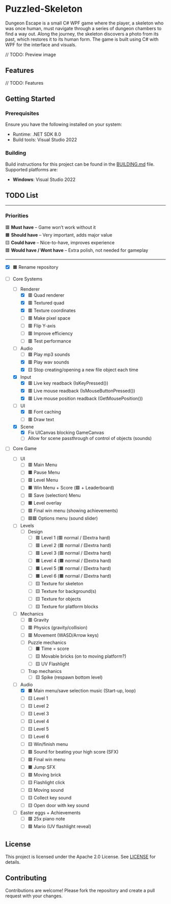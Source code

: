 # Puzzled-Skeleton

Dungeon Escape is a small C# WPF game where the player, a skeleton who was once human, must navigate through a series of dungeon chambers to find a way out. Along the journey, the skeleton discovers a photo from its past, which restores it to its human form. The game is built using C# with WPF for the interface and visuals.

// TODO: Preview image

## Features

// TODO: Features

## Getting Started

### Prerequisites

Ensure you have the following installed on your system:
- Runtime: .NET SDK 8.0
- Build tools: Visual Studio 2022

### Building

Build instructions for this project can be found in the [BUILDING.md](BUILDING.md) file. Supported platforms are:
- **Windows**: Visual Studio 2022

## TODO List

---
### Priorities
🟥 **Must have** – Game won’t work without it<br>
🟧 **Should have** – Very important, adds major value<br>
🟨 **Could have** – Nice-to-have, improves experience<br>
🟩 **Would have / Wont have** – Extra polish, not needed for gameplay<br>

---

- [x] 🟧 Rename repository

- [ ] Core Systems
  - [ ] Renderer
    - [x] 🟥 Quad renderer
    - [x] 🟥 Textured quad
    - [x] 🟥 Texture coordinates
    - [ ] 🟥 Make pixel space
    - [ ] 🟥 Flip Y-axis
    - [ ] 🟥 Improve efficiency
    - [ ] 🟥 Test performance
  - [ ] Audio
    - [ ] 🟩 Play mp3 sounds
    - [x] 🟥 Play wav sounds
    - [x] 🟨 Stop creating/opening a new file object each time
  - [x] Input
    - [x] 🟥 Live key readback (IsKeyPressed())
    - [x] 🟥 Live mouse readback (IsMouseButtonPressed())
    - [x] 🟥 Live mouse position readback (GetMousePosition())
  - [ ] UI
    - [x] 🟥 Font caching
    - [ ] 🟥 Draw text
  - [x] Scene
    - [x] Fix UICanvas blocking GameCanvas
    - [ ] Allow for scene passthrough of control of objects (sounds)

- [ ] Core Game
  - [ ] UI
    - [ ] 🟥 Main Menu
    - [ ] 🟧 Pause Menu
    - [ ] 🟩 Level Menu
    - [ ] 🟧 Win Menu + Score (🟩 + Leaderboard)
    - [ ] 🟥 Save (selection) Menu
    - [ ] 🟧 Level overlay
    - [ ] 🟩 Final win menu (showing achievements)
    - [ ] 🟩🟩 Options menu (sound slider)
  - [ ] Levels
    - [ ] Design
      - [ ] 🟥 Level 1 (🟥 normal / 🟨extra hard)
      - [ ] 🟥 Level 2 (🟥 normal / 🟨extra hard)
      - [ ] 🟥 Level 3 (🟥 normal / 🟨extra hard)
      - [ ] 🟧 Level 4 (🟧 normal / 🟨extra hard)
      - [ ] 🟧 Level 5 (🟧 normal / 🟨extra hard)
      - [ ] 🟧 Level 6 (🟧 normal / 🟨extra hard)
      - [ ] 🟨 Texture for skeleton
      - [ ] 🟨 Texture for background(s)
      - [ ] 🟨 Texture for objects
      - [ ] 🟨 Texture for platform blocks
  - [ ] Mechanics
    - [ ] 🟥 Gravity
    - [ ] 🟥 Physics (gravity/collision)
    - [ ] 🟥 Movement (WASD/Arrow keys)
    - [ ] Puzzle mechanics
      - [ ] 🟧 Time = score
      - [ ] 🟨 Movable bricks (on to moving platform?)
      - [ ] 🟨 UV Flashlight
    - [ ] Trap mechanics
      - [ ] 🟨 Spike (respawn bottom level)
  - [ ] Audio
    - [x] 🟧 Main menu/save selection music (Start-up, loop)
    - [ ] 🟨 Level 1
    - [ ] 🟨 Level 2
    - [ ] 🟨 Level 3
    - [ ] 🟨 Level 4
    - [ ] 🟨 Level 5
    - [ ] 🟨 Level 6
    - [ ] 🟨 Win/finish menu
    - [ ] 🟩 Sound for beating your high score (SFX)
    - [ ] 🟩 Final win menu
    - [ ] 🟧 Jump SFX
    - [ ] 🟩 Moving brick
    - [ ] 🟨 Flashlight click
    - [ ] 🟨 Moving sound
    - [ ] 🟨 Collect key sound
    - [ ] 🟨 Open door with key sound
  - [ ] Easter eggs + Achievements
    - [ ] 🟩 25x piano note
    - [ ] 🟩 Mario (UV flashlight reveal)

## License

This project is licensed under the Apache 2.0 License. See [LICENSE](LICENSE.txt) for details.

## Contributing

Contributions are welcome! Please fork the repository and create a pull request with your changes.

